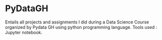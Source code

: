 # PyDataGH
Entails all projects and assignments I did during a Data Science Course organized by Pydata GH using python programming language.
Tools used : Jupyter notebook.
